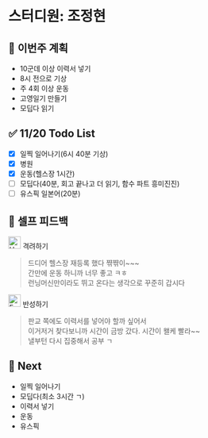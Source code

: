 # 스터디원: 조정현

## 🚀 이번주 계획

- 10군데 이상 이력서 넣기
- 8시 전으로 기상
- 주 4회 이상 운동
- 고영일기 만들기
- 모딥다 읽기

## ✅ 11/20 Todo List

- [x] 일찍 일어나기(6시 40분 기상)
- [x] 병원
- [x] 운동(헬스장 1시간)
- [ ] 모딥다(40분, 회고 끝나고 더 읽기, 함수 파트 흥미진진)
- [ ] 유스픽 일본어(20분)

## 🎉 셀프 피드백

<img src="https://raw.githubusercontent.com/Tarikul-Islam-Anik/Animated-Fluent-Emojis/master/Emojis/Smilies/Hugging%20Face.png" alt="Hugging Face" width="25" height="25"> 격려하기</img>

> 드디어 헬스장 재등록 했다 쨖쨖이~~~<br>
> 간만에 운동 하니까 너무 좋고 ㅋㅎ<br>
> 런닝머신만이라도 뛰고 온다는 생각으로 꾸준히 갑시다

<img src="https://raw.githubusercontent.com/Tarikul-Islam-Anik/Animated-Fluent-Emojis/master/Emojis/Smilies/Face%20with%20Monocle.png" alt="Face with Monocle" width="25" height="25"> 반성하기</img>

> 판교 쪽에도 이력서를 넣어야 할까 싶어서<br>
> 이거저거 찾다보니까 시간이 금방 갔다. 시간이 왤케 빨라~~<br>
> 낼부턴 다시 집중해서 공부 ㄱ

## 🌱 Next

- 일찍 일어나기
- 모딥다(최소 3시간 ㄱ)
- 이력서 넣기
- 운동
- 유스픽
